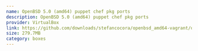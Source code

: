 ```yaml
---
name: OpenBSD 5.0 (amd64) puppet chef pkg ports
description: OpenBSD 5.0 (amd64) puppet chef pkg ports
provider: VirtualBox
link: https://github.com/downloads/stefancocora/openbsd_amd64-vagrant/openbsd50_amd64.box
size: 279.7MB
category: boxes
---
```

